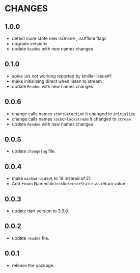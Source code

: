 # CHANGES

## 1.0.0

- detect more state new isOnline , isOffline flags
- upgrade versions
- update `Readme` with new names changes

## 0.1.0

- solve `iOS` not working reported by kmiller issue#1
- make initializing direct when listen to stream
- update `Readme` with new names changes

## 0.0.6

- change calls names `startDetection` it changed to `initialize`
- change calls names `lockUnlockStream` it changed to `stream`
- update `Readme` with new names changes

## 0.0.5

- update `changelog` file.

## 0.0.4

- make `minAndroidSdk` to 19 instead of 21.
- Add Enum Named `UnlockDetectorStatus` as return value.

## 0.0.3

- update dart version to 3.0.0.

## 0.0.2

- update `readme` file.

## 0.0.1

- release the package.
